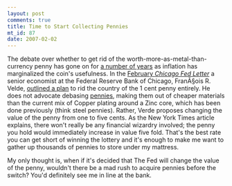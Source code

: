 ```yaml
--- 
layout: post
comments: true
title: Time to Start Collecting Pennies
mt_id: 87
date: 2007-02-02
---
```

The debate over whether to get rid of the worth-more-as-metal-than-currency penny has gone on for [a number of years](http://money.cnn.com/2006/06/01/news/newsmakers/penny/index.htm) as inflation has marginalized the coin's usefulness.  In the [February <i>Chicago Fed Letter</i>](http://www.chicagofed.org/publications/fedletter/cflfebruary2007_235a.pdf) a senior economist at the Federal Reserve Bank of Chicago, FranÃ§ois R. Velde, [outlined a plan](http://www.nytimes.com/2007/02/01/business/01scenes.html?ex=1327986000&en=fc1b2020abae45d6&ei=5090&partner=rssuserland&emc=rss) to rid the country of the 1 cent penny entirely.  He does not advocate debasing [pennies](http://en.wikipedia.org/wiki/Cent_%28United_States_coin%29), making them out of cheaper materials than the current mix of Copper plating around a Zinc core, which has been done previously (think steel pennies).  Rather, Verde proposes changing the value of the penny from one to five cents.  As the New York Times article explains, there won't really be any financial wizardry involved; the penny you hold would immediately increase in value five fold.  That's the best rate you can get short of winning the lottery and it's enough to make me want to gather up thousands of pennies to store under my mattress.

My only thought is, when if it's decided that The Fed will change the value of the penny, wouldn't there be a mad rush to acquire pennies before the switch?  You'd definitely see me in line at the bank.
